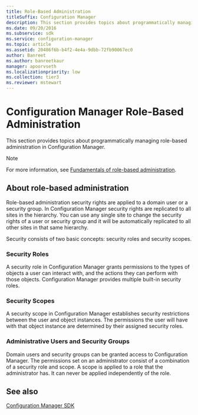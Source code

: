 ```yaml
---
title: Role-Based Administration
titleSuffix: Configuration Manager
description: This section provides topics about programmatically managing role-based administration in Configuration Manager.
ms.date: 09/20/2016
ms.subservice: sdk
ms.service: configuration-manager
ms.topic: article
ms.assetid: 20486f6b-b4f2-4e4a-9dbb-72fb90067ec0
author: Banreet
ms.author: banreetkaur
manager: apoorvseth
ms.localizationpriority: low
ms.collection: tier3
ms.reviewer: mstewart
---
```

# Configuration Manager Role-Based Administration
This section provides topics about programmatically managing role-based administration in Configuration Manager.

> [!NOTE]
> For more information, see [Fundamentals of role-based administration](../../../../core/understand/fundamentals-of-role-based-administration.md).

## About role-based administration
 Role-based administration security rights are applied to a domain user or a security group. In Configuration Manager security rights are replicated to all sites in the hierarchy. You can use any single site to change the security rights of a user or security group and it will be automatically replicated to all other sites in that same hierarchy.

 Security consists of two basic concepts: security roles and security scopes.

### Security Roles
 A security role in Configuration Manager grants permissions to the types of objects a user can interact with, and the actions they can perform with those objects. Configuration Manager provides multiple built-in security roles.

### Security Scopes
 A security scope in Configuration Manager establishes security restrictions between the user and object instances. The permissions the user will have with that object instance are determined by their assigned security roles.

### Administrative Users and Security Groups
 Domain users and security groups can be granted access to Configuration Manager. The permissions set on an administrator consist of a combination of a security role and scope. A scope is applied to a role that the administrator has. It can never be applied independently of the role.

## See also

[Configuration Manager SDK](../../misc/system-center-configuration-manager-sdk.md)
